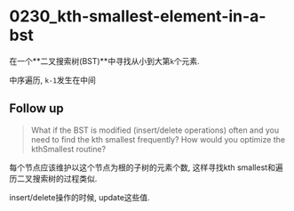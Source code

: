# 0230_kth-smallest-element-in-a-bst

在一个**二叉搜索树(BST)**中寻找从小到大第`k`个元素.

中序遍历, `k-1`发生在中间

## Follow up

> What if the BST is modified (insert/delete operations) often and you need to find the kth smallest frequently? How would you optimize the kthSmallest routine?

每个节点应该维护以这个节点为根的子树的元素个数, 这样寻找kth smallest和遍历二叉搜索树的过程类似.

insert/delete操作的时候, update这些值.
